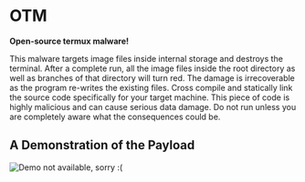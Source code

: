 # OTM
**Open-source termux malware!**

This malware targets image files inside internal storage and destroys the terminal. After a complete run, all the image files inside the root directory as well as branches of that directory will turn red. The damage is irrecoverable as the program re-writes the existing files. Cross compile and statically link the source code specifically for your target machine.
This piece of code is highly malicious and can cause serious data damage. Do not run unless you are completely aware what the consequences could be. 
## A Demonstration of the Payload
![Demo not available, sorry :(]()
